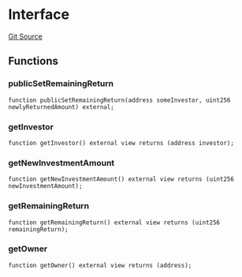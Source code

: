 # Interface

[Git Source](https://github.com/TruCol/Decentralised-Saas-Investment-Protocol/blob/261eef1ab2997c2de78fe153ea0697c80fbc509d/src/TierInvestment.sol)

## Functions

### publicSetRemainingReturn

```solidity
function publicSetRemainingReturn(address someInvestor, uint256 newlyReturnedAmount) external;
```

### getInvestor

```solidity
function getInvestor() external view returns (address investor);
```

### getNewInvestmentAmount

```solidity
function getNewInvestmentAmount() external view returns (uint256 newInvestmentAmount);
```

### getRemainingReturn

```solidity
function getRemainingReturn() external view returns (uint256 remainingReturn);
```

### getOwner

```solidity
function getOwner() external view returns (address);
```
